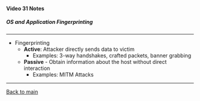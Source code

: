 #### Video 31 Notes

##### OS and Application Fingerprinting

---

- Fingerprinting
  - **Active**: Attacker directly sends data to victim
    - Examples: 3-way handshakes, crafted packets, banner grabbing
  - **Passive** - Obtain information about the host without direct interaction
    - Examples: MITM Attacks

---

[Back to main](https://github.com/rot0xd/CBTNuggets/blob/master/CEHv9/README.md)

